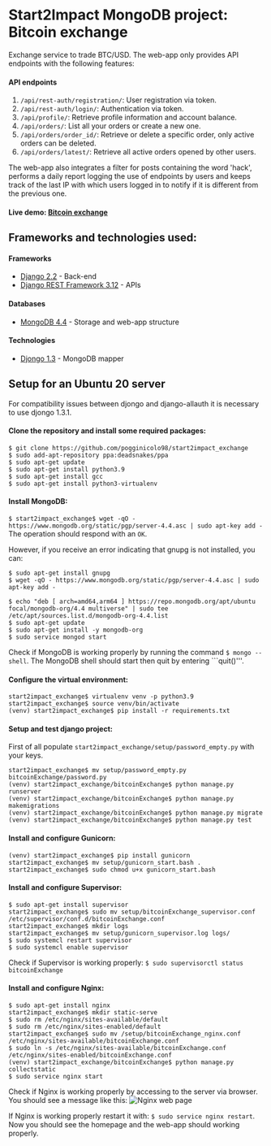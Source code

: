 # Start2Impact MongoDB project: Bitcoin exchange
Exchange service to trade BTC/USD.
The web-app only provides API endpoints with the following features:

#### API endpoints
1) ```/api/rest-auth/registration/```: User registration via token.
2) ```/api/rest-auth/login/```: Authentication via token.
3) ```/api/profile/```: Retrieve profile information and account balance.
4) ```/api/orders/```: List all your orders or create a new one.
5) ```/api/orders/order_id/```: Retrieve or delete a specific order, only active orders can be deleted.
6) ```/api/orders/latest/```: Retrieve all active orders opened by other users.

The web-app also integrates a filter for posts containing the word 'hack', performs a daily report logging the use of endpoints by users and keeps track of the last IP with which users logged in to notify if it is different from the previous one.

#### Live demo: [Bitcoin exchange](http://13.36.123.111/8000)

## Frameworks and technologies used:
#### Frameworks
- [Django 2.2](https://docs.djangoproject.com/en/2.2/) - Back-end
- [Django REST Framework 3.12](https://www.django-rest-framework.org/) - APIs

#### Databases
- [MongoDB 4.4](https://docs.mongodb.com/v4.4/) - Storage and web-app structure

#### Technologies
- [Djongo 1.3](https://www.djongomapper.com/get-started/) - MongoDB mapper

## Setup for an Ubuntu 20 server
For compatibility issues between djongo and django-allauth it is necessary to use djongo 1.3.1.

#### Clone the repository and install some required packages:
```
$ git clone https://github.com/pogginicolo98/start2impact_exchange
$ sudo add-apt-repository ppa:deadsnakes/ppa
$ sudo apt-get update
$ sudo apt-get install python3.9
$ sudo apt-get install gcc
$ sudo apt-get install python3-virtualenv
```

#### Install MongoDB:
```$ start2impact_exchange$ wget -qO - https://www.mongodb.org/static/pgp/server-4.4.asc | sudo apt-key add -```
The operation should respond with an ```OK```.

However, if you receive an error indicating that gnupg is not installed, you can:
```
$ sudo apt-get install gnupg
$ wget -qO - https://www.mongodb.org/static/pgp/server-4.4.asc | sudo apt-key add -
```

```
$ echo "deb [ arch=amd64,arm64 ] https://repo.mongodb.org/apt/ubuntu focal/mongodb-org/4.4 multiverse" | sudo tee /etc/apt/sources.list.d/mongodb-org-4.4.list
$ sudo apt-get update
$ sudo apt-get install -y mongodb-org
$ sudo service mongod start
```

Check if MongoDB is working properly by running the command ```$ mongo --shell```. The MongoDB shell should start then quit by entering ```quit()'''.

#### Configure the virtual environment:
```
start2impact_exchange$ virtualenv venv -p python3.9
start2impact_exchange$ source venv/bin/activate
(venv) start2impact_exchange$ pip install -r requirements.txt
```

#### Setup and test django project:
First of all populate ```start2impact_exchange/setup/password_empty.py``` with your keys.
```
start2impact_exchange$ mv setup/password_empty.py bitcoinExchange/password.py
(venv) start2impact_exchange/bitcoinExchange$ python manage.py runserver
(venv) start2impact_exchange/bitcoinExchange$ python manage.py makemigrations
(venv) start2impact_exchange/bitcoinExchange$ python manage.py migrate
(venv) start2impact_exchange/bitcoinExchange$ python manage.py test
```

#### Install and configure Gunicorn:
```
(venv) start2impact_exchange$ pip install gunicorn
start2impact_exchange$ mv setup/gunicorn_start.bash .
start2impact_exchange$ sudo chmod u+x gunicorn_start.bash
```

#### Install and configure Supervisor:
```
$ sudo apt-get install supervisor
start2impact_exchange$ sudo mv setup/bitcoinExchange_supervisor.conf /etc/supervisor/conf.d/bitcoinExchange.conf
start2impact_exchange$ mkdir logs
start2impact_exchange$ mv setup/gunicorn_supervisor.log logs/
$ sudo systemcl restart supervisor
$ sudo systemcl enable supervisor
```
Check if Supervisor is working properly: ```$ sudo supervisorctl status bitcoinExchange```

#### Install and configure Nginx:
```
$ sudo apt-get install nginx
start2impact_exchange$ mkdir static-serve
$ sudo rm /etc/nginx/sites-available/default
$ sudo rm /etc/nginx/sites-enabled/default
start2impact_exchange$ sudo mv /setup/bitcoinExchange_nginx.conf /etc/nginx/sites-available/bitcoinExchange.conf
$ sudo ln -s /etc/nginx/sites-available/bitcoinExchange.conf /etc/nginx/sites-enabled/bitcoinExchange.conf
(venv) start2impact_exchange/bitcoinExchange$ python manage.py collectstatic
$ sudo service nginx start
```
Check if Nginx is working properly by accessing to the server via browser. You should see a message like this:
![Nginx web page](.images/nginx.png)

If Nginx is working properly restart it with: ```$ sudo service nginx restart```. Now you should see the homepage and the web-app should working properly.
